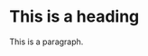 <link href="styles.css" rel="stylesheet"></link>

<h1>This is a heading</h1>
<p>This is a paragraph.</p>
